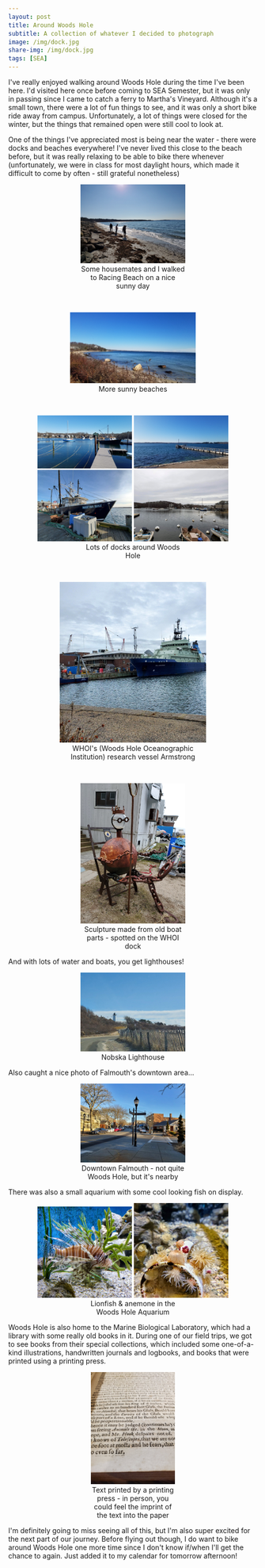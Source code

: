 ```yaml
---
layout: post
title: Around Woods Hole
subtitle: A collection of whatever I decided to photograph
image: /img/dock.jpg
share-img: /img/dock.jpg
tags: [SEA]
---
```


I've really enjoyed walking around Woods Hole during the time I've been here. I'd visited here once before coming to SEA Semester, but it was only in passing since I came to catch a ferry to Martha's Vineyard. Although it's a small town, there were a lot of fun things to see, and it was only a short bike ride away from campus. Unfortunately, a lot of things were closed for the winter, but the things that remained open were still cool to look at.

One of the things I've appreciated most is being near the water - there were docks and beaches everywhere! I've never lived this close to the beach before, but it was really relaxing to be able to bike there whenever (unfortunately, we were in class for most daylight hours, which made it difficult to come by often - still grateful nonetheless)

<center>
  <figure>
    <img src="/img/beach2.jpg" style="width:50%">
    <figcaption style="width:50%">Some housemates and I walked to Racing Beach on a nice sunny day</figcaption>
  </figure>
</center>

<br>

<center>
  <figure>
    <img src="/img/beach3.jpg" style="width:60%">
    <figcaption style="width:50%">More sunny beaches</figcaption>
  </figure>
</center>

<br>

<center>
  <figure>
    <img src="/img/dock2.jpg" style="width:45%">
    <img src="/img/dock3.jpg" style="width:45%">
    <img src="/img/dock.jpg" style="width:45%">
    <img src="/img/dock4.jpg" style="width:45%">
    <figcaption style="width:50%">Lots of docks around Woods Hole</figcaption>
  </figure>
</center>

<br>

<center>
  <figure>
    <img src="/img/armstrong.jpg" style="width:70%">
    <figcaption style="width:70%">WHOI's (Woods Hole Oceanographic Institution) research vessel Armstrong</figcaption>
  </figure>
</center>

<br>

<center>
  <figure>
    <img src="/img/whoi_sculpture.jpg" style="width:50%">
    <figcaption style="width:50%">Sculpture made from old boat parts - spotted on the WHOI dock</figcaption>
  </figure>
</center>



And with lots of water and boats, you get lighthouses!
<center>
  <figure>
    <img src="/img/lighthouse.jpg" style="width:50%">
    <figcaption style="width:50%">Nobska Lighthouse</figcaption>
  </figure>
</center>

Also caught a nice photo of Falmouth's downtown area...

<center>
  <figure>
    <img src="/img/falmouth.jpg" style="width:50%">
    <figcaption style="width:50%">Downtown Falmouth - not quite Woods Hole, but it's nearby</figcaption>
  </figure>
</center>

There was also a small aquarium with some cool looking fish on display.
<center>
  <figure>
    <img src="/img/lionfish.jpg" style="width:45%"> <img src="/img/anemone.jpg" style="width:45%">
    <figcaption style="width:50%">Lionfish & anemone in the Woods Hole Aquarium</figcaption>
  </figure>
</center>

Woods Hole is also home to the Marine Biological Laboratory, which had a library with some really old books in it. During one of our field trips, we got to see books from their special collections, which included some one-of-a-kind illustrations, handwritten journals and logbooks, and books that were printed using a printing press.

<center>
  <figure>
    <img src="/img/printing_press.jpg" style="width:40%">
    <figcaption style="width:40%">Text printed by a printing press - in person, you could feel the imprint of the text into the paper</figcaption>
  </figure>
</center>

I'm definitely going to miss seeing all of this, but I'm also super excited for the next part of our journey. Before flying out though, I do want to bike around Woods Hole one more time since I don't know if/when I'll get the chance to again. Just added it to my calendar for tomorrow afternoon!
